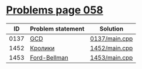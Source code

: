 # [Problems page 058](https://www.e-olymp.com/en/problems?page=58)


| ID   | Problem statement                                        | Solution                       |
|------|----------------------------------------------------------|--------------------------------|
| 0137 | [GCD](https://www.e-olymp.com/en/problems/137)           | [0137/main.cpp](0137/main.cpp) |
| 1452 | [Кролики](https://www.e-olymp.com/en/problems/1452)      | [1452/main.cpp](1452/main.cpp) |
| 1453 | [Ford-Bellman](https://www.e-olymp.com/en/problems/1453) | [1453/main.cpp](1453/main.cpp) |

